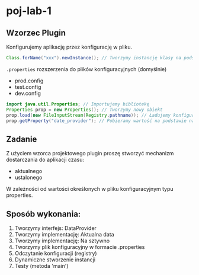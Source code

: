 # poj-lab-1

## Wzorzec Plugin

Konfigurujemy aplikację przez konfigurację w pliku.

```java
Class.forName("xxx").newInstance(); // Tworzymy instancję klasy na podstawie jej nazwy
```

`.properties` rozszerzenia do plików konfiguracyjnych (domyślnie)

* prod.config
* test.config
* dev.config

```java
import java.util.Properties; // Importujemy bibliotekę
Properties prop = new Properties(); // Tworzymy nowy obiekt
prop.load(new FileInputStream(Registry.pathname)); // Ładujemy konfigurację z pliku
prop.getProperty("date_provider"); // Pobieramy wartość na podstawie nazwy klucza
```

## Zadanie

Z użyciem wzorca projektowego plugin proszę stworzyć mechanizm dostarczania do aplikacji czasu:

- aktualnego
- ustalonego

W zależności od wartości określonych w pliku konfiguracyjnym typu properties.

## Sposób wykonania:

1. Tworzymy interfejs: DataProvider
2. Tworzymy implementację: Aktualna data
3. Tworzymy implementację: Na sztywno
4. Tworzymy plik konfiguracyjny w formacie .properties
5. Odczytanie konfiguracji (registry)
6. Dynamiczne stworzenie instancji
7. Testy (metoda 'main')

